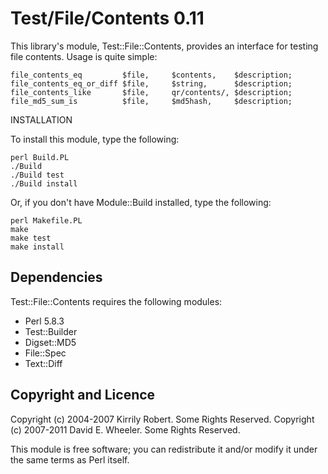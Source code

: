 Test/File/Contents 0.11
=======================

This library's module, Test::File::Contents, provides an interface for testing
file contents. Usage is quite simple:

    file_contents_eq         $file,     $contents,    $description;
    file_contents_eq_or_diff $file,     $string,      $description;
    file_contents_like       $file,     qr/contents/, $description;
    file_md5_sum_is          $file,     $md5hash,     $description;

INSTALLATION

To install this module, type the following:

    perl Build.PL
    ./Build
    ./Build test
    ./Build install

Or, if you don't have Module::Build installed, type the following:

    perl Makefile.PL
    make
    make test
    make install

Dependencies
------------

Test::File::Contents requires the following modules:

* Perl 5.8.3
* Test::Builder
* Digset::MD5
* File::Spec
* Text::Diff

Copyright and Licence
---------------------

Copyright (c) 2004-2007 Kirrily Robert. Some Rights Reserved.
Copyright (c) 2007-2011 David E. Wheeler. Some Rights Reserved.

This module is free software; you can redistribute it and/or modify it under
the same terms as Perl itself.
